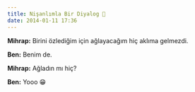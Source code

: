 ```yaml
---
title: Nişanlımla Bir Diyalog 🙂
date: 2014-01-11 17:36
---
```


**Mihrap:** Birini özlediğim için ağlayacağım hiç aklıma gelmezdi.

**Ben:** Benim de.

**Mihrap:** Ağladın mı hiç?

**Ben:** Yooo 😁
